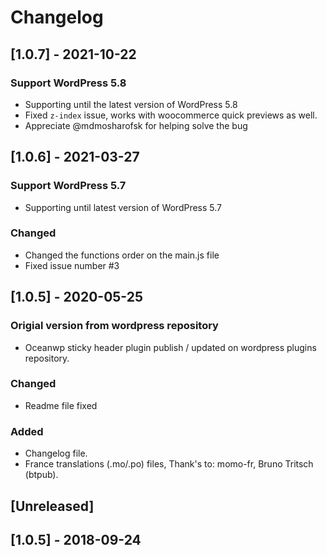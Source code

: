 # Changelog

## [1.0.7] - 2021-10-22
### Support WordPress 5.8
- Supporting until the latest version of WordPress 5.8
- Fixed `z-index` issue, works with woocommerce quick previews as well.
- Appreciate @mdmosharofsk for helping solve the bug

## [1.0.6] - 2021-03-27
### Support WordPress 5.7
- Supporting until latest version of WordPress 5.7

### Changed
- Changed the functions order on the main.js file
- Fixed issue number #3

## [1.0.5] - 2020-05-25
### Origial version from wordpress repository
- Oceanwp sticky header plugin publish / updated on wordpress plugins repository.

### Changed
- Readme file fixed

### Added
- Changelog file.
- France translations (.mo/.po) files, Thank's to: momo-fr, Bruno Tritsch (btpub).

## [Unreleased]

## [1.0.5] - 2018-09-24
